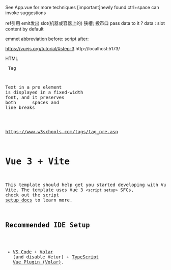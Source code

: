 See App.vue for more techniques
[important]newly found ctrl+space can invoke suggestions

ref引用
emit发出
slot(机器或容器上的) 狭槽; 投币口
    pass data to it ? data : slot content by default



emmet abbreviation
before: script
after:  <script></script>

<!-- https://youtu.be/F7PLPJqVotk?si=3wCcVTbenCY-gbdw -->
https://vuejs.org/tutorial/#step-3
http://localhost:5173/

HTML <pre> Tag
<pre>
Text in a pre element
is displayed in a fixed-width
font, and it preserves
both      spaces and
line breaks
</pre>
https://www.w3schools.com/tags/tag_pre.asp

# Vue 3 + Vite

This template should help get you started developing with Vue 3 in Vite. The template uses Vue 3 `<script setup>` SFCs, check out the [script setup docs](https://v3.vuejs.org/api/sfc-script-setup.html#sfc-script-setup) to learn more.

## Recommended IDE Setup

- [VS Code](https://code.visualstudio.com/) + [Volar](https://marketplace.visualstudio.com/items?itemName=Vue.volar) (and disable Vetur) + [TypeScript Vue Plugin (Volar)](https://marketplace.visualstudio.com/items?itemName=Vue.vscode-typescript-vue-plugin).
